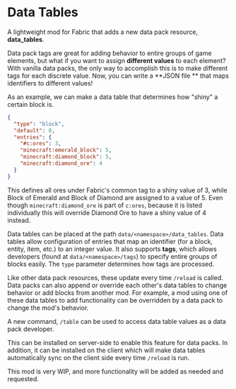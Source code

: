 # Data Tables

A lightweight mod for Fabric that adds a new data pack resource, **data_tables**.

Data pack tags are great for adding behavior to entire groups of game elements, but what if you
want to assign **different values** to each element? With vanilla data packs, the only way to
accomplish this is to make different tags for each discrete value. Now, you can write a **JSON file
** that maps identifiers to different values!

As an example, we can make a data table that determines how "shiny" a certain block is.

```json
{
  "type": "block",
  "default": 0,
  "entries": {
    "#c:ores": 3,
    "minecraft:emerald_block": 5,
    "minecraft:diamond_block": 5,
    "minecraft:diamond_ore": 4
  }
}
```

This defines all ores under Fabric's common tag to a shiny value of 3, while Block of Emerald and
Block of Diamond are assigned to a value of 5. Even though `minecraft:diamond_ore` is part
of `c:ores`, because it is listed individually this will override Diamond Ore to have a shiny value
of 4 instead.

Data tables can be placed at the path `data/<namespace>/data_tables`. Data tables allow
configuration of entries that map an identifier (for a block, entity, item, etc.) to an integer
value. It also supports **tags**, which allows developers (found at `data/<namespace>/tags`) to
specify entire groups of blocks easily. The `type` parameter determines how tags are processed.

Like other data pack resources, these update every time `/reload` is called. Data packs can also
append or override each other's data tables to change behavior or add blocks from another mod. For
example, a mod using one of these data tables to add functionality can be overridden by a data pack
to change the mod's behavior.

A new command, `/table` can be used to access data table values as a data pack developer.

This can be installed on server-side to enable this feature for data packs. In addition, it can be
installed on the client which will make data tables automatically sync on the client side every
time `/reload` is run.

This mod is very WIP, and more functionality will be added as needed and requested.